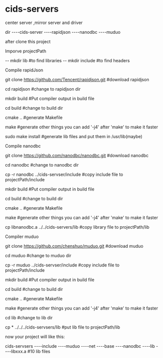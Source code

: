 # cids-servers
center server ,mirror server and driver


dir
----cids-server
----rapidjson
----nanodbc
----muduo

after clone this project

Imporve projectPath

-- mkdir lib   #to find libraries
-- mkdir include   #to find headers

Compile rapidJson

git clone https://github.com/Tencent/rapidjson.git  #download rapidjson

cd rapidjson                                        #change to rapidjson dir

mkdir build                                         #Put compiler output in build file

cd build                                            #change to build dir

cmake ..                                            #generate Makefile

make                                                #generate other things you can add '-j4' after 'make' to make it faster

sudo make install                                   #generate lib files and put them in /usr/lib(maybe)


Compile nanodbc

git clone https://github.com/nanodbc/nanodbc.git    #download nanodbc

cd nanodbc                                          #change to nanodbc dir

cp -r nanodbc ../cids-servser/include               #copy include file to projectPath/include 

mkdir build                                         #Put compiler output in build file

cd build                                            #change to build dir

cmake ..                                            #generate Makefile

make                                                #generate other things you can add '-j4' after 'make' to make it faster

cp libnanodbc.a ../../cids-servers/lib              #copy library file to projectPath/lib


Compiler muduo

git clone https://github.com/chenshuo/muduo.git     #download muduo

cd muduo                                            #change to muduo dir

cp -r muduo ../cids-servser/include                 #copy include file to projectPath/include

mkdir build                                         #Put compiler output in build file

cd build                                            #change to build dir

cmake ..                                            #generate Makefile

make                                                #generate other things you can add '-j4' after 'make' to make it faster

cd lib                                              #change to lib dir

cp * ../../../cids-servsers/lib                     #put lib file to projectPath/lib


now your project will like this:

cids-servsers
----include
    ----muduo
        ----net
        ----base
    ----nanodbc
----lib
    ----libxxx.a                                    #10 lib files




